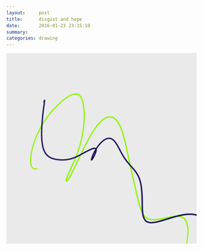 ```yaml
---
layout:     post
title:      disgust and hope
date:       2016-01-23 23:15:10
summary:    
categories: drawing
---
```

![disgust and hope](/images/diary/disgust-and-hope.png "two dominant emotions")
